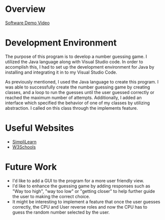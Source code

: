 # Overview

[Software Demo Video](http://youtube.link.goes.here)

# Development Environment

The purpose of this program is to develop a number guessing game. I utilized the Java language along with Visual Studio code.
In order to accomplish this, I had to set up the development environment for Java by installing and integrating it in to
my Visual Studio Code.

As previously mentioned, I used the Java language to create this program. I was able to successfully create the number
guessing game by creating classes, and a loop to run the guesses until the user guessed correctly or reached the maximum
number of attempts. Additionally, I added an interface which specified the behavior of one of my classes by utilizing abstraction. I called on this class through the implements feature.

# Useful Websites

- [SimpliLearn](https://www.simplilearn.com/tutorials/java-tutorial/java-interface#:~:text=and%20project%20performance.-,What%20is%20Interface%20in%20Java%3F,in%20Java%20to%20achieve%20abstraction.)
- [W3Schools](https://www.w3schools.com/java/java_files_create.asp)

# Future Work

- I'd like to add a GUI to the program for a more user friendly view.
- I'd like to enhance the guessing game by adding responses such as "Way too high", "way too low" or "getting closer" to help further guide the user to making the correct choice.
- It might be interesting to implement a feature that once the user guesses correctly, the CPU and User reverse roles and now the CPU has to guess the random number selected by the user.

